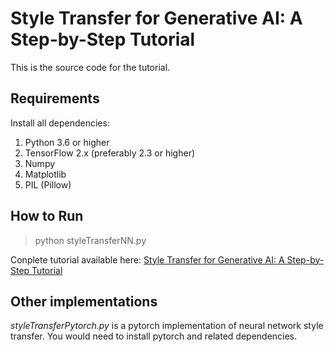# Style Transfer for Generative AI: A Step-by-Step Tutorial
This is the source code for the tutorial.


## Requirements
Install all dependencies:

1. Python 3.6 or higher
2. TensorFlow 2.x (preferably 2.3 or higher)
3. Numpy
4. Matplotlib
5. PIL (Pillow)

## How to Run
> python styleTransferNN.py
>

Conplete tutorial available here: [Style Transfer for Generative AI: A Step-by-Step Tutorial](https://creataai.com/blog/Tutorial-Style-Transfer-for-Generative-AI)

## Other implementations
*styleTransferPytorch.py* is a pytorch implementation of neural network style transfer. You would need to install pytorch and related dependencies.




